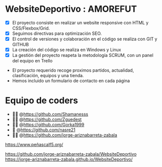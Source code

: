# WebsiteDeportivo : AMOREFUT
- [x] El proyecto consiste en realizar un website responsive con HTML y CSS/Flexbox/Grid.
- [x] Seguimos directivas para optimización SEO.
- [x] El control de versiones y colaboración en el código se realiza con GIT y GITHUB
- [x] La creación del código se realiza en Windows y Linux
- [x] La gestión del proyecto reapeta la metodología SCRUM, con un panel del equipo en Trello 

* El proyecto requerido recoge proximos partidos, actualidad, clasificación, equipos y una tienda.
* Hemos incluido un formulario de contacto en cada página

# Equipo de coders
- :woman_student: @https://github.com/Shamanesss
- :woman_mechanic: @https://github.com/Zguedest
- :technologist: @https://github.com/Gorka1999
- :ninja: @https://github.com/nasre21
- :man_astronaut: @https://github.com/jorge-ariznabarreta-zabala

https://www.peñascalf5.org/

https://github.com/jorge-ariznabarreta-zabala/WebsiteDeportivo
https://jorge-ariznabarreta-zabala.github.io/WebsiteDeportivo/
